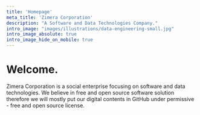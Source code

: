 ```yaml
---
title: 'Homepage'
meta_title: 'Zimera Corporation'
description: "A Software and Data Technologies Company."
intro_image: "images/illustrations/data-engineering-small.jpg"
intro_image_absolute: true
intro_image_hide_on_mobile: true
---
```


# Welcome.

Zimera Corporation is a social enterprise focusing on software and data technologies. We believe in free and open source software solution therefore we will mostly put our digital contents in GitHub under permissive - free and open source license.

